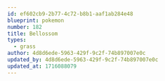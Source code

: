 ```yaml
---
id: ef602cb9-2b77-4c72-b8b1-aaf1ab284e48
blueprint: pokemon
number: 182
title: Bellossom
types:
  - grass
author: 4d8d6ede-5963-429f-9c2f-74b897007e0c
updated_by: 4d8d6ede-5963-429f-9c2f-74b897007e0c
updated_at: 1716088079
---
```


